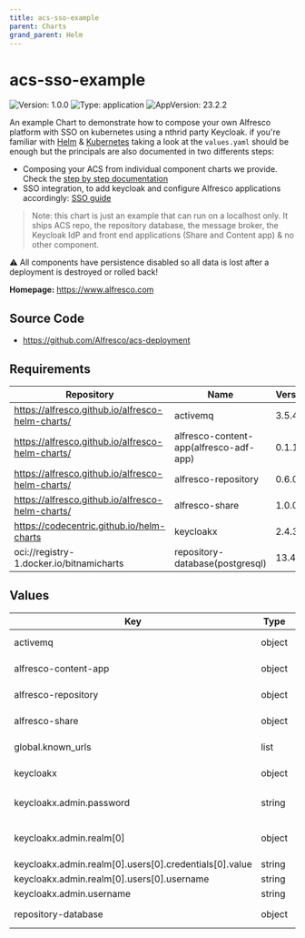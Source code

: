 ```yaml
---
title: acs-sso-example
parent: Charts
grand_parent: Helm
---
```


# acs-sso-example

![Version: 1.0.0](https://img.shields.io/badge/Version-1.0.0-informational?style=flat-square) ![Type: application](https://img.shields.io/badge/Type-application-informational?style=flat-square) ![AppVersion: 23.2.2](https://img.shields.io/badge/AppVersion-23.2.2-informational?style=flat-square)

An example Chart to demonstrate how to compose your own Alfresco platform
with SSO on kubernetes using a nthrid party Keycloak.
if you're familiar with [Helm](ttps://helm.sh) &
[Kubernetes](https://kubernetes.io) taking a look at the `values.yaml` should
be enough but the principals are also documented in two differents steps:

* Composing your ACS from individual component charts we provide.
  Check the [step by step documentation](./docs/step-by-step-guide.md)
* SSO integration, to add keycloak and configure Alfresco applications
  accordingly: [SSO guide](./docs/sso-guide.md)

> Note: this chart is just an example that can run on a localhost only.
> It ships ACS repo, the repository database, the message broker, the
> Keycloak IdP and front end applications (Share and Content app) & no other
> component.

:warning: All components have persistence disabled so all data is lost after a
deployment is destroyed or rolled back!

**Homepage:** <https://www.alfresco.com>

## Source Code

* <https://github.com/Alfresco/acs-deployment>

## Requirements

| Repository | Name | Version |
|------------|------|---------|
| https://alfresco.github.io/alfresco-helm-charts/ | activemq | 3.5.4 |
| https://alfresco.github.io/alfresco-helm-charts/ | alfresco-content-app(alfresco-adf-app) | 0.1.1 |
| https://alfresco.github.io/alfresco-helm-charts/ | alfresco-repository | 0.6.0 |
| https://alfresco.github.io/alfresco-helm-charts/ | alfresco-share | 1.0.0 |
| https://codecentric.github.io/helm-charts | keycloakx | 2.4.3 |
| oci://registry-1.docker.io/bitnamicharts | repository-database(postgresql) | 13.4.0 |

## Values

| Key | Type | Default | Description |
|-----|------|---------|-------------|
| activemq | object | check values.yaml | Configure the ACS ActiveMQ message broker as per https://github.com/Alfresco/alfresco-helm-charts/tree/activemq-3.4.1/charts/activemq |
| alfresco-content-app | object | check values.yaml | Configure the Alfresco Conent-app as per https://github.com/Activiti/activiti-cloud-common-chart/tree/8.2.0/charts/common |
| alfresco-repository | object | check values.yaml | Configure the ACS repository as per https://github.com/Alfresco/alfresco-helm-charts/tree/alfresco-repository-0.1.3/charts/alfresco-repository |
| alfresco-share | object | check values.yaml | Configure the Alfresco Share as per https://github.com/Alfresco/alfresco-helm-charts/tree/alfresco-share-0.3.0/charts/alfresco-share |
| global.known_urls | list | `["http://localhost"]` | list of trusted URLs. URLs a re used to configure Cross-origin protections Also the first entry is considered the main hosting domain of the platform. |
| keycloakx | object | check values.yaml | Configure the ACS Keycloak Identity provider as per https://github.com/codecentric/helm-charts/tree/keycloakx-2.3.0 |
| keycloakx.admin.password | string | random ascii string | Keycloak admin password. By default generated on first deployment, to get its value use:<br> <code>kubectl get secrets keycloak -o jsonpath='{@.data.KEYCLOAK_ADMIN_PASSWORD}' | base64 -d</code> |
| keycloakx.admin.realm[0] | object | `{"clients":[{"clientId":"alfresco","enabled":true,"implicitFlowEnabled":true,"publicClient":true,"redirectUris":"{{- $redirectUris := list }} {{- range (index (include \"alfresco-common.known.urls\" $ | mustFromJson) \"known_urls\") }} {{- $redirectUris = append $redirectUris (printf \"%s/*\" .) }} {{- end }} {{- $redirectUris }}","standardFlowEnabled":true,"webOrigins":"{{ index (include \"alfresco-common.known.urls\" $ | mustFromJson) \"known_urls\" }}"}],"defaultLocale":"en","enabled":true,"id":"alfresco","internationalizationEnabled":true,"loginTheme":"alfresco","realm":"alfresco","sslRequired":"none","supportedLocales":["ca","de","en","es","fr","it","ja","lt","nl","no","pt-BR","ru","sv","zh-CN"],"users":[{"credentials":[{"type":"password","value":"secret"}],"enabled":true,"username":"admin"}]}` | Alfresco Realm definition |
| keycloakx.admin.realm[0].users[0].credentials[0].value | string | `"secret"` | default Alfresco admin password |
| keycloakx.admin.realm[0].users[0].username | string | `"admin"` | default Alfresco admin user |
| keycloakx.admin.username | string | `"admin"` | Keycloak admin username |
| repository-database | object | check values.yaml | Configure the ACS repository Postgres database as per https://github.com/bitnami/charts/tree/002c752f871c8fa068a770dc80fec4cf798798ab/bitnami/postgresql |
